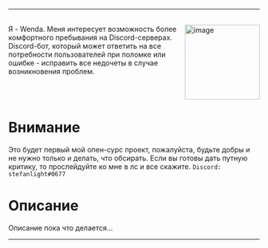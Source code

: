 ***

<br>
    <img src="https://media.discordapp.net/attachments/1027190527352901756/1027362926362890300/5d06cea6b328bc96fee5cc7e944b1cec.jpg" alt="image" align="right" width="150">
    Я - Wenda. Меня интересует возможность более комфортного пребывания на Discord-серверах. Discord-бот, который может ответить на все потребности пользователей при поломке или ошибке - исправить все недочеты в случае возникновения проблем.
<br clear="right">

# Внимание
Это будет первый мой опен-сурс проект, пожалуйста, будьте добры и не нужно только и делать, что обсирать. Если вы готовы дать путную критику, то прослейдуйте ко мне в лс и все скажите. `Discord: stefanlight#0677`

# Описание
Описание пока что делается...

***
